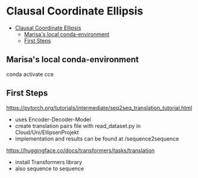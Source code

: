 # Clausal Coordinate Ellipsis

- [Clausal Coordinate Ellipsis](#clausal-coordinate-ellipsis)
  - [Marisa's local conda-environment](#marisas-local-conda-environment)
  - [First Steps](#first-steps)
  
## Marisa's local conda-environment
conda activate cce

## First Steps
https://pytorch.org/tutorials/intermediate/seq2seq_translation_tutorial.html
- uses Encoder-Decoder-Model
- create translation pairs file with read_dataset.py in Cloud/Uni/EllipsenProjekt 
- implementation and results can be found at /sequence2sequence

https://huggingface.co/docs/transformers/tasks/translation
- install Transformers library
- also sequence to sequence